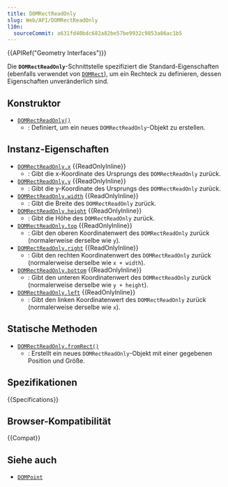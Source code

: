 ```yaml
---
title: DOMRectReadOnly
slug: Web/API/DOMRectReadOnly
l10n:
  sourceCommit: a631fd40bdc682a82be57be9932c9853a86ac1b5
---
```


{{APIRef("Geometry Interfaces")}}

Die **`DOMRectReadOnly`**-Schnittstelle spezifiziert die Standard-Eigenschaften (ebenfalls verwendet von [`DOMRect`](/de/docs/Web/API/DOMRect)), um ein Rechteck zu definieren, dessen Eigenschaften unveränderlich sind.

## Konstruktor

- [`DOMRectReadOnly()`](/de/docs/Web/API/DOMRectReadOnly/DOMRectReadOnly)
  - : Definiert, um ein neues `DOMRectReadOnly`-Objekt zu erstellen.

## Instanz-Eigenschaften

- [`DOMRectReadOnly.x`](/de/docs/Web/API/DOMRectReadOnly/x) {{ReadOnlyInline}}
  - : Gibt die x-Koordinate des Ursprungs des `DOMRectReadOnly` zurück.
- [`DOMRectReadOnly.y`](/de/docs/Web/API/DOMRectReadOnly/y) {{ReadOnlyInline}}
  - : Gibt die y-Koordinate des Ursprungs des `DOMRectReadOnly` zurück.
- [`DOMRectReadOnly.width`](/de/docs/Web/API/DOMRectReadOnly/width) {{ReadOnlyInline}}
  - : Gibt die Breite des `DOMRectReadOnly` zurück.
- [`DOMRectReadOnly.height`](/de/docs/Web/API/DOMRectReadOnly/height) {{ReadOnlyInline}}
  - : Gibt die Höhe des `DOMRectReadOnly` zurück.
- [`DOMRectReadOnly.top`](/de/docs/Web/API/DOMRectReadOnly/top) {{ReadOnlyInline}}
  - : Gibt den oberen Koordinatenwert des `DOMRectReadOnly` zurück (normalerweise derselbe wie `y`).
- [`DOMRectReadOnly.right`](/de/docs/Web/API/DOMRectReadOnly/right) {{ReadOnlyInline}}
  - : Gibt den rechten Koordinatenwert des `DOMRectReadOnly` zurück (normalerweise derselbe wie `x + width`).
- [`DOMRectReadOnly.bottom`](/de/docs/Web/API/DOMRectReadOnly/bottom) {{ReadOnlyInline}}
  - : Gibt den unteren Koordinatenwert des `DOMRectReadOnly` zurück (normalerweise derselbe wie `y + height`).
- [`DOMRectReadOnly.left`](/de/docs/Web/API/DOMRectReadOnly/left) {{ReadOnlyInline}}
  - : Gibt den linken Koordinatenwert des `DOMRectReadOnly` zurück (normalerweise derselbe wie `x`).

## Statische Methoden

- [`DOMRectReadOnly.fromRect()`](/de/docs/Web/API/DOMRectReadOnly/fromRect_static)
  - : Erstellt ein neues `DOMRectReadOnly`-Objekt mit einer gegebenen Position und Größe.

## Spezifikationen

{{Specifications}}

## Browser-Kompatibilität

{{Compat}}

## Siehe auch

- [`DOMPoint`](/de/docs/Web/API/DOMPoint)
